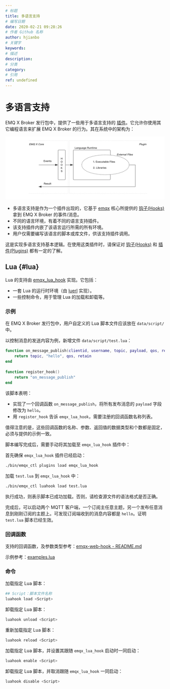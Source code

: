 ```yaml
---
# 标题
title: 多语言支持
# 编写日期
date: 2020-02-21 09:28:26
# 作者 Github 名称
author: hjianbo
# 关键字
keywords:
# 描述
description:
# 分类
category: 
# 引用
ref: undefined
---
```



# 多语言支持

EMQ X Broker 发行包中，提供了一些用于多语言支持的 [插件](plugins.md)。它允许你使用其它编程语言来扩展 EMQ X Broker 的行为。其在系统中的架构为：

![Multiple Language Suppoprt](assets/multiple-lang-arch.png)

- 多语言支持是作为一个插件出现的，它基于 [emqx](https://github.com/emqx/emqx) 核心所提供的 [钩子(Hooks)](hooks.md) 拿到 EMQ X Broker 的事件/消息。
- 不同的语言环境，有着不同的语言支持插件。
- 该支持插件内嵌了该语言运行所需的所有环境。
- 用户仅需要编写该语言的脚本或库文件，供该支持插件调用。

这是实现多语言支持基本逻辑。在使用这类插件时，请保证对 [钩子(Hooks)](hooks.md) 和 [插件(Plugins)](plugins.md) 都有一定的了解。

## Lua {#lua}

Lua 的支持由 [emqx_lua_hook](https://github.com/emqx/emqx-lua-hook) 实现。它包括：

- 一套 Lua 的运行时环境（由 [luerl](https://github.com/rvirding/luerl) 实现）。
- 一些控制命令，用于管理 Lua 的加载和卸载等。

### 示例

在 EMQ X Broker 发行包中，用户自定义的 Lua 脚本文件应该放在 `data/script/` 中。

以控制消息的发送内容为例，新增文件 `data/script/test.lua`：

``` lua
function on_message_publish(clientid, username, topic, payload, qos, retain)
    return topic, "hello", qos, retain
end

function register_hook()
    return "on_message_publish"
end
```

该脚本表明：

- 实现了一个回调函数 `on_message_publish`，将所有发布消息的 `payload` 字段修改为 `hello`。
- 用 `register_hook` 告诉 `emqx_lua_hook`，需要注册的回调函数名称列表。

值得注意的是，这些回调函数的名称、参数、返回值的数据类型和个数都是固定，必须与提供的示例一致。

脚本编写完成后，需要手动将其加载至 `emqx_lua_hook` 插件中：

首先确保 `emqx_lua_hook` 插件已经启动：

``` bash
./bin/emqx_ctl plugins load emqx_lua_hook
```

加载 `test.lua` 到 `emqx_lua_hook` 中：

```bash
./bin/emqx_ctl luahook load test.lua
```

执行成功，则表示脚本已成功加载。否则，请检查源文件的语法格式是否正确。

完成后，可以启动两个 MQTT 客户端，一个订阅主任意主题，另一个发布任意消息到刚刚订阅的主题上。可发现订阅端收到的消息内容都是 `hello`。证明 `test.lua` 脚本已经生效。

### 回调函数

支持的回调函数，及参数类型参考：[emqx-web-hook - README.md](https://github.com/emqx/emqx-lua-hook/tree/develop#hook-api)

示例参考：[examples.lua](https://github.com/emqx/emqx-lua-hook/blob/develop/examples.lua)

### 命令

加载指定 Lua 脚本：

``` bash
## Script：脚本文件名称
luahook load <Script>
```

卸载指定 Lua 脚本：
``` bash
luahook unload <Script>
```

重新加载指定 Lua 脚本：
``` bash
luahook reload <Script>
```

加载指定 Lua 脚本，并设置其跟随 `emqx_lua_hook` 启动时一同启动：
``` bash
luahook enable <Script>
```

卸载指定 Lua 脚本，并取消跟随 `emqx_lua_hook` 一同启动：
``` bash
luahook disable <Script>
```

